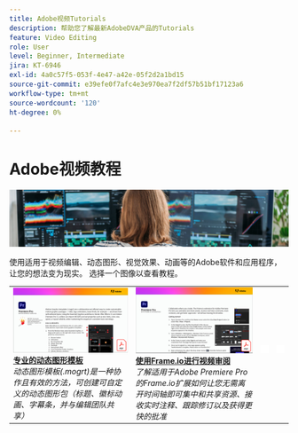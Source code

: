 ```yaml
---
title: Adobe视频Tutorials
description: 帮助您了解最新AdobeDVA产品的Tutorials
feature: Video Editing
role: User
level: Beginner, Intermediate
jira: KT-6946
exl-id: 4a0c57f5-053f-4e47-a42e-05f2d2a1bd15
source-git-commit: e39efe0f7afc4e3e970ea7f2df57b51bf17123a6
workflow-type: tm+mt
source-wordcount: '120'
ht-degree: 0%

---
```


# Adobe视频教程

![Creative Cloud主页横幅](../assets/CCEbanner-DVA.png)

使用适用于视频编辑、动态图形、视觉效果、动画等的Adobe软件和应用程序，让您的想法变为现实。 选择一个图像以查看教程。

<table>
<tr>
 <td>
   <a href="motion-graphics-templates.md">
      <img alt="专业的动态图形模板" src="assets/MORGTs.png" />
   </a>
    <div>
   <a href="motion-graphics-templates.md"><strong>专业的动态图形模板</strong></a>
    </div>
    <em>动态图形模板(.mogrt)是一种协作且有效的方法，可创建可自定义的动态图形包（标题、徽标动画、字幕条，并与编辑团队共享）</em>
    <br>
  </td>
  <td>
   <a href="video-review-frame-io.md">
      <img alt="使用Frame-io进行视频审阅" src="assets/Videoreviewwithframe.png" />
   </a>
    <div>
   <a href="video-review-frame-io.md"><strong>使用Frame.io进行视频审阅</strong></a>
    </div>
    <em>了解适用于Adobe Premiere Pro的Frame.io扩展如何让您无需离开时间轴即可集中和共享资源、接收实时注释、跟踪修订以及获得更快的批准</em>
    <br>
  </td>
  <td>
    <img alt="间隔物" src="../assets/acrobat_PDF_whitespacer_96.png" />
    <div>
    <br>
  </td>
  <td>
    <img alt="间隔物" src="../assets/acrobat_PDF_whitespacer_96.png" />
    <div>
    <br>
  </td>
</tr>
</table>
